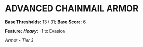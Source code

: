 # ADVANCED CHAINMAIL ARMOR

**Base Thresholds:** 13 / 31; **Base Score:** 6

**Feature:** ***Heavy:*** -1 to Evasion

*Armor - Tier 3*